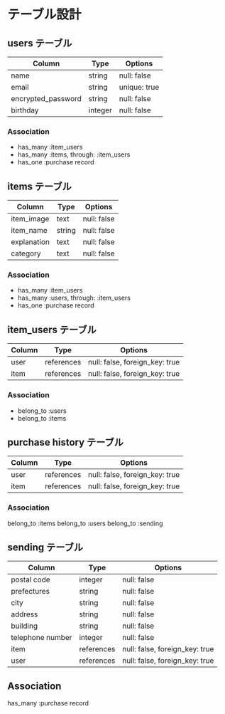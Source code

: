 # テーブル設計

## users テーブル

| Column             | Type    | Options      |
| ------------------ | ------  | ------------ |
| name               | string  | null: false  |
| email              | string  | unique: true |
| encrypted_password | string  | null: false  | 
| birthday           | integer | null: false  |

### Association
- has_many  :item_users
- has_many  :items, through: :item_users 
- has_one   :purchase record

## items テーブル

| Column      |Type    |Options      |
| ----------- | ------ | ----------- |
| item_image  | text   | null: false |
| item_name   | string | null: false |
| explanation | text   | null: false |
| category    | text   | null: false |

### Association
- has_many  :item_users
- has_many  :users, through: :item_users
- has_one   :purchase record

## item_users テーブル

| Column | Type       | Options                        |
| ------ | ---------- | ------------------------------ |
| user   | references | null: false, foreign_key: true |
| item   | references | null: false, foreign_key: true |


### Association
- belong_to :users
- belong_to :items

## purchase history テーブル

| Column    | Type       | Options                        |
| --------- | ---------- | ------------------------------ |
| user      | references | null: false, foreign_key: true |
| item      | references | null: false, foreign_key: true |

### Association
belong_to  :items
belong_to  :users
belong_to  :sending

## sending テーブル

| Column           | Type       | Options                        |
| -----------------| ---------- | ------------------------------ |
| postal code      | integer    | null: false                    |
| prefectures      | string     | null: false                    |
| city             | string     | null: false                    |
| address          | string     | null: false                    |
| building         | string     | null: false                    |
| telephone number | integer    | null: false                    |
| item             | references | null: false, foreign_key: true |
| user             | references | null: false, foreign_key: true |


## Association
has_many  :purchase record